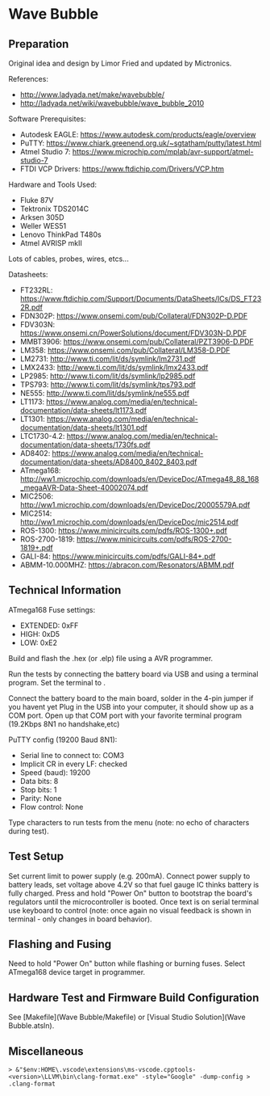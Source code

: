 # Wave Bubble

## Preparation

Original idea and design by Limor Fried and updated by Mictronics.

References:

- http://www.ladyada.net/make/wavebubble/
- http://ladyada.net/wiki/wavebubble/wave_bubble_2010

Software Prerequisites:

- Autodesk EAGLE: https://www.autodesk.com/products/eagle/overview
- PuTTY: https://www.chiark.greenend.org.uk/~sgtatham/putty/latest.html
- Atmel Studio 7: https://www.microchip.com/mplab/avr-support/atmel-studio-7
- FTDI VCP Drivers: https://www.ftdichip.com/Drivers/VCP.htm

Hardware and Tools Used:

- Fluke 87V
- Tektronix TDS2014C
- Arksen 305D
- Weller WES51
- Lenovo ThinkPad T480s
- Atmel AVRISP mkII

Lots of cables, probes, wires, etcs...

Datasheets:

- FT232RL: https://www.ftdichip.com/Support/Documents/DataSheets/ICs/DS_FT232R.pdf
- FDN302P: https://www.onsemi.com/pub/Collateral/FDN302P-D.PDF
- FDV303N: https://www.onsemi.cn/PowerSolutions/document/FDV303N-D.PDF
- MMBT3906: https://www.onsemi.com/pub/Collateral/PZT3906-D.PDF
- LM358: https://www.onsemi.com/pub/Collateral/LM358-D.PDF
- LM2731: http://www.ti.com/lit/ds/symlink/lm2731.pdf
- LMX2433: http://www.ti.com/lit/ds/symlink/lmx2433.pdf
- LP2985: http://www.ti.com/lit/ds/symlink/lp2985.pdf
- TPS793: http://www.ti.com/lit/ds/symlink/tps793.pdf
- NE555: http://www.ti.com/lit/ds/symlink/ne555.pdf
- LT1173: https://www.analog.com/media/en/technical-documentation/data-sheets/lt1173.pdf
- LT1301: https://www.analog.com/media/en/technical-documentation/data-sheets/lt1301.pdf
- LTC1730-4.2: https://www.analog.com/media/en/technical-documentation/data-sheets/1730fs.pdf
- AD8402: https://www.analog.com/media/en/technical-documentation/data-sheets/AD8400_8402_8403.pdf
- ATmega168: http://ww1.microchip.com/downloads/en/DeviceDoc/ATmega48_88_168_megaAVR-Data-Sheet-40002074.pdf
- MIC2506: http://ww1.microchip.com/downloads/en/DeviceDoc/20005579A.pdf
- MIC2514: http://ww1.microchip.com/downloads/en/DeviceDoc/mic2514.pdf
- ROS-1300: https://www.minicircuits.com/pdfs/ROS-1300+.pdf
- ROS-2700-1819: https://www.minicircuits.com/pdfs/ROS-2700-1819+.pdf
- GALI-84: https://www.minicircuits.com/pdfs/GALI-84+.pdf
- ABMM-10.000MHZ: https://abracon.com/Resonators/ABMM.pdf

## Technical Information

ATmega168 Fuse settings:

- EXTENDED: 0xFF
- HIGH: 0xD5
- LOW: 0xE2

Build and flash the .hex (or .elp) file using a AVR programmer.

Run the tests by connecting the battery board via USB and using a terminal program. Set the terminal to .

Connect the battery board to the main board, solder in the 4-pin jumper if you havent yet
Plug in the USB into your computer, it should show up as a COM port. Open up that COM port with your favorite terminal program (19.2Kbps 8N1 no handshake,etc)

PuTTY config (19200 Baud 8N1):

- Serial line to connect to: COM3
- Implicit CR in every LF: checked
- Speed (baud): 19200
- Data bits: 8
- Stop bits: 1
- Parity: None
- Flow control: None

Type characters to run tests from the menu (note: no echo of characters during test).

## Test Setup

Set current limit to power supply (e.g. 200mA).
Connect power supply to battery leads, set voltage above 4.2V so that fuel gauge IC thinks battery is fully charged.
Press and hold "Power On" button to bootstrap the board's regulators until the microcontroller is booted.
Once text is on serial terminal use keyboard to control (note: once again no visual feedback is shown in terminal - only changes in board behavior).

## Flashing and Fusing

Need to hold "Power On" button while flashing or burning fuses.
Select ATmega168 device target in programmer.

## Hardware Test and Firmware Build Configuration

See [Makefile](Wave Bubble/Makefile) or [Visual Studio Solution](Wave Bubble.atsln).

## Miscellaneous

```
> &"$env:HOME\.vscode\extensions\ms-vscode.cpptools-<version>\LLVM\bin\clang-format.exe" -style="Google" -dump-config > .clang-format
```
